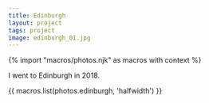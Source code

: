 ```yaml
---
title: Edinburgh
layout: project
tags: project
image: edinburgh_01.jpg
---
```


{% import "macros/photos.njk" as macros with context %}

I went to Edinburgh in 2018.

{{ macros.list(photos.edinburgh, 'halfwidth') }}
